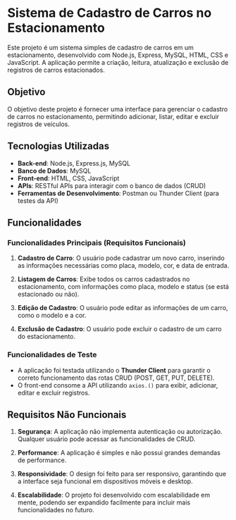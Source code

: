 # Sistema de Cadastro de Carros no Estacionamento

Este projeto é um sistema simples de cadastro de carros em um estacionamento, desenvolvido com Node.js, Express, MySQL, HTML, CSS e JavaScript. A aplicação permite a criação, leitura, atualização e exclusão de registros de carros estacionados.

## Objetivo

O objetivo deste projeto é fornecer uma interface para gerenciar o cadastro de carros no estacionamento, permitindo adicionar, listar, editar e excluir registros de veículos.

## Tecnologias Utilizadas

- **Back-end**: Node.js, Express.js, MySQL
- **Banco de Dados**: MySQL
- **Front-end**: HTML, CSS, JavaScript
- **APIs**: RESTful APIs para interagir com o banco de dados (CRUD)
- **Ferramentas de Desenvolvimento**: Postman ou Thunder Client (para testes da API)

## Funcionalidades

### Funcionalidades Principais (Requisitos Funcionais)

1. **Cadastro de Carro**: O usuário pode cadastrar um novo carro, inserindo as informações necessárias como placa, modelo, cor, e data de entrada.
   
2. **Listagem de Carros**: Exibe todos os carros cadastrados no estacionamento, com informações como placa, modelo e status (se está estacionado ou não).
   
3. **Edição de Cadastro**: O usuário pode editar as informações de um carro, como o modelo e a cor.
   
4. **Exclusão de Cadastro**: O usuário pode excluir o cadastro de um carro do estacionamento.

### Funcionalidades de Teste

- A aplicação foi testada utilizando o **Thunder Client** para garantir o correto funcionamento das rotas CRUD (POST, GET, PUT, DELETE).
- O front-end consome a API utilizando `axios.()` para exibir, adicionar, editar e excluir registros.

## Requisitos Não Funcionais

1. **Segurança**: A aplicação não implementa autenticação ou autorização. Qualquer usuário pode acessar as funcionalidades de CRUD.
   
2. **Performance**: A aplicação é simples e não possui grandes demandas de performance.
   
3. **Responsividade**: O design foi feito para ser responsivo, garantindo que a interface seja funcional em dispositivos móveis e desktop.

4. **Escalabilidade**: O projeto foi desenvolvido com escalabilidade em mente, podendo ser expandido facilmente para incluir mais funcionalidades no futuro.
